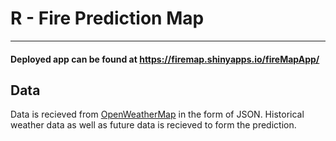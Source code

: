 # R - Fire Prediction Map
---
#### Deployed app can be found at https://firemap.shinyapps.io/fireMapApp/

## Data

Data is recieved from [OpenWeatherMap](https://openweathermap.org/) in the form of JSON. Historical weather data as well as future data is recieved to form the prediction.
